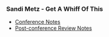 ### Sandi Metz - Get A Whiff Of This
* [Conference Notes](sandi-metz/conference-notes.md)
* [Post-conference Review Notes](sandi-metz/slide-review.md)
